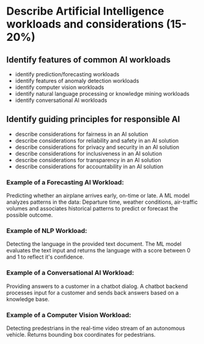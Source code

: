 # Describe Artificial Intelligence workloads and considerations (15-20%)

## Identify features of common AI workloads
* identify prediction/forecasting workloads
* identify features of anomaly detection workloads
* identify computer vision workloads
* identify natural language processing or knowledge mining workloads
* identify conversational AI workloads

## Identify guiding principles for responsible AI
* describe considerations for fairness in an AI solution
* describe considerations for reliability and safety in an AI solution
* describe considerations for privacy and security in an AI solution
* describe considerations for inclusiveness in an AI solution
* describe considerations for transparency in an AI solution
* describe considerations for accountability in an AI solution

### Example of a Forecasting AI Workload:
Predicting whether an airplane arrives early, on-time or late. A ML model analyzes patterns in the data: Departure time, weather conditions, air-traffic volumes and associates historical patterns to predict or forecast the possible outcome.

### Example of NLP Workload:
Detecting the language in the provided text document. The ML model evaluates the text input and returns the language with a score between 0 and 1 to reflect it's confidence.

### Example of a Conversational AI Workload: 
Providing answers to a customer in a chatbot dialog. A chatbot backend processes input for a customer and sends back answers based on a knowledge base.

### Example of a Computer Vision Workload:
Detecting predestrians in the real-time video stream of an autonomous vehicle. Returns bounding box coordinates for pedestrians.

